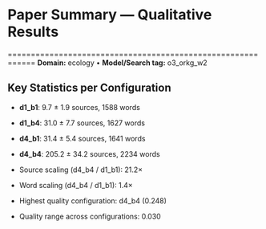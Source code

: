 # Paper Summary — Qualitative Results
============================================================
**Domain:** ecology  •  **Model/Search tag:** o3_orkg_w2

## Key Statistics per Configuration
- **d1_b1**: 9.7 ± 1.9 sources, 1588 words
- **d1_b4**: 31.0 ± 7.7 sources, 1627 words
- **d4_b1**: 31.4 ± 5.4 sources, 1641 words
- **d4_b4**: 205.2 ± 34.2 sources, 2234 words

- Source scaling (d4_b4 / d1_b1): 21.2×
- Word scaling (d4_b4 / d1_b1): 1.4×

- Highest quality configuration: d4_b4 (0.248)
- Quality range across configurations: 0.030